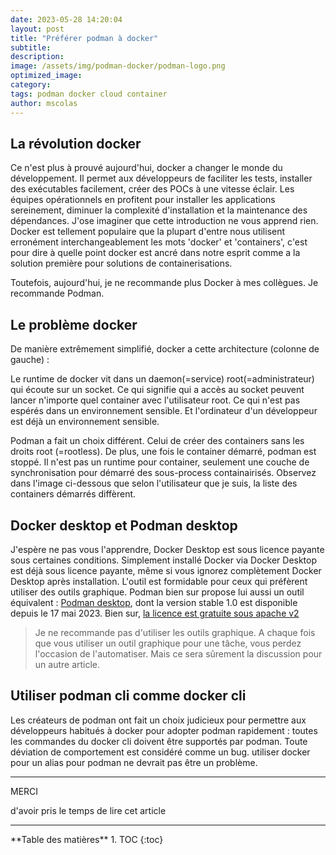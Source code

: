 ```yaml
---
date: 2023-05-28 14:20:04
layout: post
title: "Préférer podman à docker"
subtitle:
description:
image: /assets/img/podman-docker/podman-logo.png
optimized_image:
category:
tags: podman docker cloud container
author: mscolas
---
```


## La révolution docker

Ce n'est plus à prouvé aujourd'hui, docker a changer le monde du développement. Il permet aux développeurs de faciliter les tests, installer des exécutables facilement, créer des POCs à une vitesse éclair. Les équipes opérationnels en profitent pour installer les applications sereinement, diminuer la complexité d'installation et la maintenance des dépendances. J'ose imaginer que cette introduction ne vous apprend rien. Docker est tellement populaire que la plupart d'entre nous utilisent erronément interchangeablement les mots 'docker' et 'containers', c'est pour dire à quelle point docker est ancré dans notre esprit comme a la solution première pour solutions de containerisations.

Toutefois, aujourd'hui, je ne recommande plus Docker à mes collègues. Je recommande Podman.

## Le problème docker

De manière extrêmement simplifié, docker a cette architecture (colonne de gauche) :

Le runtime de docker vit dans un daemon(=service) root(=administrateur) qui écoute sur un socket. Ce qui signifie qui a accès au socket peuvent lancer n'importe quel container avec l'utilisateur root. Ce qui n'est pas espérés dans un environnement sensible. Et l'ordinateur d'un développeur est déjà un environnement sensible.

Podman a fait un choix différent. Celui de créer des containers sans les droits root (=rootless). De plus, une fois le container démarré, podman est stoppé. Il n'est pas un runtime pour container, seulement une couche de synchronisation pour démarré des sous-process containairisés. Observez dans l'image ci-dessous que selon l'utilisateur que je suis, la liste des containers démarrés diffèrent.


## Docker desktop et Podman desktop

J'espère ne pas vous l'apprendre, Docker Desktop est sous licence payante sous certaines conditions. Simplement installé Docker via Docker Desktop est déjà sous licence payante, même si vous ignorez complètement Docker Desktop après installation. L'outil est formidable pour ceux qui préfèrent utiliser des outils graphique. Podman bien sur propose lui aussi un outil équivalent : [Podman desktop](https://podman-desktop.io/), dont la version stable 1.0 est disponible depuis le 17 mai 2023. Bien sur, [la licence est gratuite sous apache v2](https://github.com/containers/podman-desktop/blob/main/LICENSE)

> Je ne recommande pas d'utiliser les outils graphique. A chaque fois que vous utiliser un outil graphique pour une tâche, vous perdez l'occasion de l'automatiser. Mais ce sera sûrement la discussion pour un autre article.

## Utiliser podman cli comme docker cli

Les créateurs de podman ont fait un choix judicieux pour permettre aux développeurs habitués à docker pour adopter podman rapidement : toutes les commandes du docker cli doivent être supportés par podman. Toute déviation de comportement est considéré comme un bug.
utiliser docker pour un alias pour podman ne devrait pas être un problème.

---
<div class="gratitude">
    <span>MERCI</span>
    <p>d'avoir pris le temps de lire cet article</p>
</div>

---

<div id="toc"></div>
**Table des matières**
1. TOC
{:toc}

